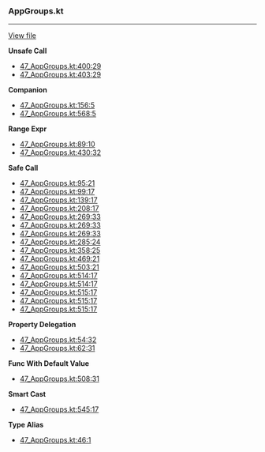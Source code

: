 ### AppGroups.kt
---
[View file](../files/47_AppGroups.kt)

**Unsafe Call**

 - [47_AppGroups.kt:400:29](../files/47_AppGroups.kt#L400)
 - [47_AppGroups.kt:403:29](../files/47_AppGroups.kt#L403)

**Companion**

 - [47_AppGroups.kt:156:5](../files/47_AppGroups.kt#L156)
 - [47_AppGroups.kt:568:5](../files/47_AppGroups.kt#L568)

**Range Expr**

 - [47_AppGroups.kt:89:10](../files/47_AppGroups.kt#L89)
 - [47_AppGroups.kt:430:32](../files/47_AppGroups.kt#L430)

**Safe Call**

 - [47_AppGroups.kt:95:21](../files/47_AppGroups.kt#L95)
 - [47_AppGroups.kt:99:17](../files/47_AppGroups.kt#L99)
 - [47_AppGroups.kt:139:17](../files/47_AppGroups.kt#L139)
 - [47_AppGroups.kt:208:17](../files/47_AppGroups.kt#L208)
 - [47_AppGroups.kt:269:33](../files/47_AppGroups.kt#L269)
 - [47_AppGroups.kt:269:33](../files/47_AppGroups.kt#L269)
 - [47_AppGroups.kt:269:33](../files/47_AppGroups.kt#L269)
 - [47_AppGroups.kt:285:24](../files/47_AppGroups.kt#L285)
 - [47_AppGroups.kt:358:25](../files/47_AppGroups.kt#L358)
 - [47_AppGroups.kt:469:21](../files/47_AppGroups.kt#L469)
 - [47_AppGroups.kt:503:21](../files/47_AppGroups.kt#L503)
 - [47_AppGroups.kt:514:17](../files/47_AppGroups.kt#L514)
 - [47_AppGroups.kt:514:17](../files/47_AppGroups.kt#L514)
 - [47_AppGroups.kt:515:17](../files/47_AppGroups.kt#L515)
 - [47_AppGroups.kt:515:17](../files/47_AppGroups.kt#L515)
 - [47_AppGroups.kt:515:17](../files/47_AppGroups.kt#L515)

**Property Delegation**

 - [47_AppGroups.kt:54:32](../files/47_AppGroups.kt#L54)
 - [47_AppGroups.kt:62:31](../files/47_AppGroups.kt#L62)

**Func With Default Value**

 - [47_AppGroups.kt:508:31](../files/47_AppGroups.kt#L508)

**Smart Cast**

 - [47_AppGroups.kt:545:17](../files/47_AppGroups.kt#L545)

**Type Alias**

 - [47_AppGroups.kt:46:1](../files/47_AppGroups.kt#L46)
